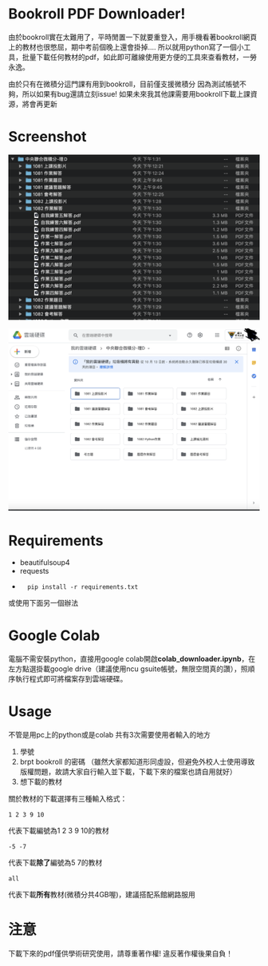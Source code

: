 

# Bookroll PDF Downloader!

由於bookroll實在太難用了，平時閒置一下就要重登入，用手機看著bookroll網頁上的教材也很憋屈，期中考前個晚上還會掛掉....
所以就用python寫了一個小工具，批量下載任何教材的pdf，如此即可離線使用更方便的工具來查看教材，一勞永逸。

由於只有在微積分這門課有用到bookroll，目前僅支援微積分
因為測試帳號不夠，所以如果有bug還請立刻issue!
如果未來我其他課需要用bookroll下載上課資源，將會再更新

# Screenshot

![1](https://raw.githubusercontent.com/lebr0nli/bookroll_pdf_downloader/main/sample1.png)




![2](https://raw.githubusercontent.com/lebr0nli/bookroll_pdf_downloader/main/sample2.png)

#  Requirements

* beautifulsoup4
* requests
* 
		pip install -r requirements.txt

或使用下面另一個辦法

# Google Colab

電腦不需安裝python，直接用google colab開啟**colab_downloader.ipynb**，在左方點選掛載google drive（建議使用ncu gsuite帳號，無限空間真的讚），照順序執行程式即可將檔案存到雲端硬碟。

# Usage

不管是用pc上的python或是colab
共有3次需要使用者輸入的地方

1. 學號
2. brpt bookroll 的密碼
（雖然大家都知道形同虛設，但避免外校人士使用導致版權問題，故請大家自行輸入並下載，下載下來的檔案也請自用就好）
3. 想下載的教材 

關於教材的下載選擇有三種輸入格式：

	1 2 3 9 10
代表下載編號為1 2 3 9 10的教材

	-5 -7
代表下載**除了**編號為5 7的教材

	all
代表下載**所有**教材(微積分共4GB喔)，建議搭配系館網路服用


# 注意

下載下來的pdf僅供學術研究使用，請尊重著作權!
違反著作權後果自負！